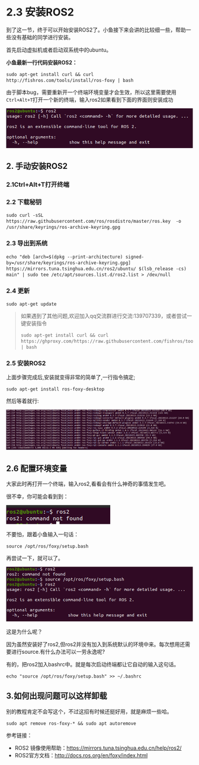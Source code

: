 # 2.3 安装ROS2

到了这一节，终于可以开始安装ROS2了。小鱼接下来会讲的比较细一些，帮助一些没有基础的同学进行安装。

首先启动虚拟机或者启动双系统中的ubuntu。

**小鱼最新一行代码安装ROS2：**

```
sudo apt-get install curl && curl http://fishros.com/tools/install/ros-foxy | bash
```

由于脚本bug，需要重新开一个终端环境变量才会生效，所以这里需要使用`Ctrl+Alt+T`打开一个新的终端，输入ros2如果看到下面的界面则安装成功

![image-20210909002610222](2.3ROS2的安装/imgs/image-20210909002610222.png)




## 2. 手动安装ROS2

### 2.1Ctrl+Alt+T打开终端

### 2.2 下载秘钥

```
sudo curl -sSL https://raw.githubusercontent.com/ros/rosdistro/master/ros.key  -o /usr/share/keyrings/ros-archive-keyring.gpg
```

### 2.3 导出到系统

```
echo "deb [arch=$(dpkg --print-architecture) signed-by=/usr/share/keyrings/ros-archive-keyring.gpg] https://mirrors.tuna.tsinghua.edu.cn/ros2/ubuntu/ $(lsb_release -cs) main" | sudo tee /etc/apt/sources.list.d/ros2.list > /dev/null
```

### 2.4 更新

```
sudo apt-get update
```

> 如果遇到了其他问题,欢迎加入qq交流群进行交流:139707339，或者尝试一键安装指令
>
> ```
> sudo apt-get install curl && curl https://ghproxy.com/https://raw.githubusercontent.com/fishros/tools/master/docs/tools/install_ros2_foxy | bash
> ```

### 2.5 安装ROS2

上面步骤完成后,安装就变得非常的简单了,一行指令搞定;

```
sudo apt-get install ros-foxy-desktop
```

然后等着就行:

![image-20210719205122068](2.3ROS2的安装/imgs/image-20210719205122068.png)

## 2.6 配置环境变量

大家此时再打开一个终端，输入ros2,看看会有什么神奇的事情发生吧。

很不幸，你可能会看到到：

![image-20210720102200144](2.3ROS2的安装/imgs/image-20210720102200144.png)

不要怕，跟着小鱼输入一句话：

```
source /opt/ros/foxy/setup.bash
```

再尝试一下，就可以了。

![image-20210720102349238](2.3ROS2的安装/imgs/image-20210720102349238.png)

这是为什么呢？

因为虽然安装好了ros2,但ros2并没有加入到系统默认的环境中来。每次想用还需要进行source.有什么办法可以一劳永逸呢?

有的，把ros2加入bashrc中。就是每次启动终端都让它自动的输入这句话。

```
echo "source /opt/ros/foxy/setup.bash" >> ~/.bashrc
```



## 3.如何出现问题可以这样卸载

别的教程肯定不会写这个，不过这招有时候还挺好用，就是麻烦一些哈。

```
sudo apt remove ros-foxy-* && sudo apt autoremove
```



参考链接：

- ROS2 镜像使用帮助：https://mirrors.tuna.tsinghua.edu.cn/help/ros2/
- ROS2官方文档：http://docs.ros.org/en/foxy/index.html

